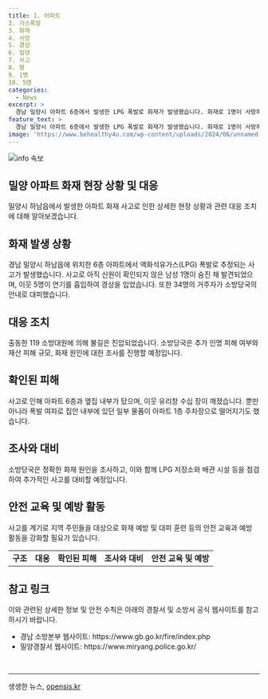 ```yaml
---
title: 1. 아파트
2. 가스폭발
3. 화재
4. 사망
5. 경상
6. 밀양
7. 사고
8. 펑
9. 1명
10. 5명
categories:
  - News
excerpt: >
  경남 밀양시 아파트 6층에서 발생한 LPG 폭발로 화재가 발생했습니다. 화재로 1명이 사망하고 이웃 5명이 경상을 입었으며, 34명이 대피했습니다. 아파트와 인근 집안이 피해를 입었고, 불길은 소방대원에 의해 진압됐습니다. 소방당국은 추가 피해 여부와 화재 원인을 조사 중입니다. (글자 수: 105자)
feature_text: >
  경남 밀양시 아파트 6층에서 발생한 LPG 폭발로 화재가 발생했습니다. 화재로 1명이 사망하고 이웃 5명이 경상을 입었으며, 34명이 대피했습니다. 아파트와 인근 집안이 피해를 입었고, 불길은 소방대원에 의해 진압됐습니다. 소방당국은 추가 피해 여부와 화재 원인을 조사 중입니다. (글자 수: 105자)
image: 'https://www.behealthy4u.com/wp-content/uploads/2024/06/unnamed-file.png'
---
```


<p><img src="https://www.behealthy4u.com/wp-content/uploads/2024/06/unnamed-file.png" alt="info 속보" /></p>

<h2 data-ke-size="size26">밀양 아파트 화재 현장 상황 및 대응</h2>

<p data-ke-size="size16">밀양시 하남읍에서 발생한 아파트 화재 사고로 인한 상세한 현장 상황과 관련 대응 조치에 대해 알아보겠습니다.</p>

<h2>화재 발생 상황</h2>

<p data-ke-size="size16">경남 밀양시 하남읍에 위치한 6층 아파트에서 액화석유가스(LPG) 폭발로 추정되는 사고가 발생했습니다. 사고로 아직 신원이 확인되지 않은 남성 1명이 숨진 채 발견되었으며, 이웃 5명이 연기를 흡입하여 경상을 입었습니다. 또한 34명의 거주자가 소방당국의 안내로 대피했습니다.</p>

<h2>대응 조치</h2>

<p data-ke-size="size16">출동한 119 소방대원에 의해 불길은 진압되었습니다. 소방당국은 추가 인명 피해 여부와 재산 피해 규모, 화재 원인에 대한 조사를 진행할 예정입니다.</p>

<h2>확인된 피해</h2>

<p data-ke-size="size16">사고로 인해 아파트 6층과 옆집 내부가 탔으며, 이웃 유리창 수십 장이 깨졌습니다. 뿐만 아니라 폭발 여파로 집안 내부에 있던 일부 물품이 아파트 1층 주차장으로 떨어지기도 했습니다.</p>

<h2>조사와 대비</h2>

<p data-ke-size="size16">소방당국은 정확한 화재 원인을 조사하고, 이와 함께 LPG 저장소와 배관 시설 등을 점검하여 추가적인 사고를 대비할 예정입니다.</p>

<h2>안전 교육 및 예방 활동</h2>

<p data-ke-size="size16">사고를 계기로 지역 주민들을 대상으로 화재 예방 및 대피 훈련 등의 안전 교육과 예방 활동을 강화할 필요가 있습니다.</p>

<table>
    <tbody>
        <tr>
            <td style="text-align: center; height: 17px;"><b>구조</b></td>
            <td style="text-align: center; height: 17px;"><b>대응</b></td>
            <td style="text-align: center; height: 17px;"><b>확인된 피해</b></td>
            <td style="text-align: center; height: 17px;"><b>조사와 대비</b></td>
            <td style="text-align: center; height: 17px;"><b>안전 교육 및 예방</b></td>
        </tr>
    </tbody>
</table>

<h2 data-ke-size="size26">참고 링크</h2>

<p data-ke-size="size16">이와 관련된 상세한 정보 및 안전 수칙은 아래의 경찰서 및 소방서 공식 웹사이트를 참고하시기 바랍니다.</p>

<ul>
    <li>경남 소방본부 웹사이트: https://www.gb.go.kr/fire/index.php</li>
    <li>밀양경찰서 웹사이트: https://www.miryang.police.go.kr/</li>
</ul>

<p data-ke-size="size16">&nbsp;</p>

<p><hr></p>
생생한 뉴스, <a href="https://opensis.kr" rel="dofollow">opensis.kr</a>


